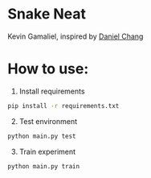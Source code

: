 # Snake Neat

Kevin Gamaliel, inspired by [Daniel Chang](https://github.com/danielchang2002/5038W_Final)

# How to use:
1. Install requirements
```bash
pip install -r requirements.txt
```

2. Test environment
```bash
python main.py test
```

3. Train experiment
```bash
python main.py train
```
